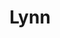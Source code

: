 ---
layout: piece
collection_: paintings
title: Lynn
id: lynn
media: Watercolor, acrylic and ink
dimensions: 11" x 15"
description: Painted with popsicle sticks.
price: $75
create_date: 2014
---